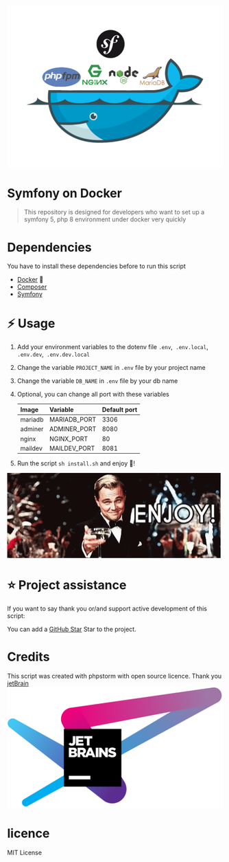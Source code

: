 ![image docker](./Github-sources/docker-symfony.png)
# Symfony on Docker
> This repository is designed for developers who want to set up a symfony 5, php 8 environment under docker very quickly

# Dependencies
You have to install these dependencies before to run this script
- [Docker](https://docs.docker.com/get-docker/) 🐳
- [Composer](https://getcomposer.org/download/)
- [Symfony](https://symfony.com/download)

# ⚡️ Usage

1. Add your environment variables to the dotenv file 
`.env`,` .env.local`, `.env.dev`,` .env.dev.local`
   
2. Change the variable `PROJECT_NAME` in `.env` file by your project name

3. Change the variable `DB_NAME` in `.env` file by your db name

4. Optional, you can change all port with these variables

    | Image   | Variable     | Default port |
    |---------|--------------|--------------|
    | mariadb | MARIADB_PORT | 3306         |
    | adminer | ADMINER_PORT | 8080         |
    | nginx   | NGINX_PORT   | 80           |
    | maildev | MAILDEV_PORT | 8081         |

5. Run the script `sh install.sh` and enjoy 🎉!

![enjoy](./Github-sources/enjoy.gif)

# ⭐️ Project assistance
  
  If you want to say thank you or/and support active development of this script:
  
  You can add a [GitHub Star](https://github.com/vincentBesseau/symfony-docker/stargazers) Star to the project.

# Credits
This script was created with phpstorm with open source licence.
Thank you [jetBrain](https://www.jetbrains.com/?from=Gladys)
![jetbrain](./Github-sources/jetbrain.png)

# licence

MIT License
